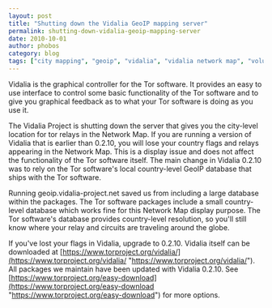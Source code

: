 ```yaml
---
layout: post
title: "Shutting down the Vidalia GeoIP mapping server"
permalink: shutting-down-vidalia-geoip-mapping-server
date: 2010-10-01
author: phobos
category: blog
tags: ["city mapping", "geoip", "vidalia", "vidalia network map", "volunteer run"]
---
```


Vidalia is the graphical controller for the Tor software. It provides an easy to use interface to control some basic functionality of the Tor software and to give you graphical feedback as to what your Tor software is doing as you use it.

The Vidalia Project is shutting down the server that gives you the city-level location for tor relays in the Network Map. If you are running a version of Vidalia that is earlier than 0.2.10, you will lose your country flags and relays appearing in the Network Map. This is a display issue and does not affect the functionality of the Tor software itself. The main change in Vidalia 0.2.10 was to rely on the Tor software's local country-level GeoIP database that ships with the Tor software.

Running geoip.vidalia-project.net saved us from including a large database within the packages. The Tor software packages include a small country-level database which works fine for this Network Map display purpose. The Tor software's database provides country-level resolution, so you'll still know where your relay and circuits are traveling around the globe.

If you've lost your flags in Vidalia, upgrade to 0.2.10. Vidalia itself can be downloaded at [https://www.torproject.org/vidalia/](https://www.torproject.org/vidalia/ "https://www.torproject.org/vidalia/"). All packages we maintain have been updated with Vidalia 0.2.10. See [https://www.torproject.org/easy-download](https://www.torproject.org/easy-download "https://www.torproject.org/easy-download") for more options.

